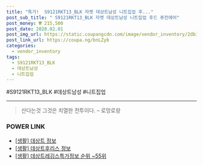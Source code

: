 ```yaml
--- 
title: "특가!  S9121RKT13_BLK 자켓 데상트남성 니트집업 후..." 
post_sub_title: " S9121RKT13_BLK 자켓 데상트남성 니트집업 후드 퓨전에어" 
post_money: ₩ 215,500 
post_date: 2020.02.01 
post_img_url: https://static.coupangcdn.com/image/vendor_inventory/2db1/4fc8945d876a97c4b0cdafac5299d61aa8f3b884a2f65e980d47ad4dadbc.jpg 
post_link_url: https://coupa.ng/bnLZyb 
categories: 
  - vendor_inventory 
tags: 
  - S9121RKT13_BLK 
  - 데상트남성 
  - 니트집업 
--- 
```

  #S9121RKT13_BLK #데상트남성 #니트집업 
<hr> 

> 산다는것 그것은 치열한 전투이다.  – 로망로랑 


### POWER LINK

* <a href="https://blog.naver.com/fasyy4321/221769672780" target="_blank"> [생활] 데상트 정보 </a>
* <a href="https://blog.naver.com/fasyy4321/221766254874" target="_blank"> [생활] 데상트후리스 정보 </a>
* <a href="https://blog.naver.com/fasyy4321/221773343799" target="_blank"> [생활] 데상트레깅스특가정보 순위 ~55위</a>
